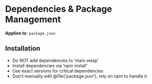 # Dependencies & Package Management

**Applies to**: `package.json`

## Installation

- Do NOT add dependencies to 'main.wasp'
- Install dependencies via 'npm install'
- Use exact versions for critical dependencies
- Don't manually edit @file('package.json'), rely on npm to handle it
